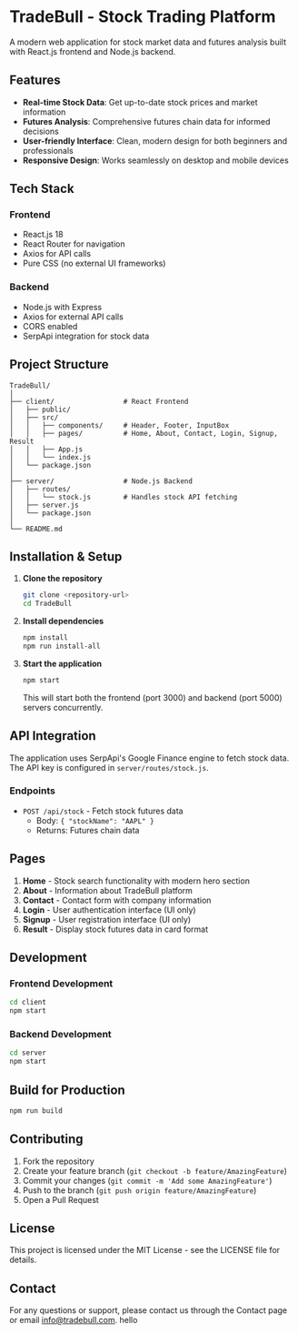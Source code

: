 # TradeBull - Stock Trading Platform

A modern web application for stock market data and futures analysis built with React.js frontend and Node.js backend.

## Features

- **Real-time Stock Data**: Get up-to-date stock prices and market information
- **Futures Analysis**: Comprehensive futures chain data for informed decisions
- **User-friendly Interface**: Clean, modern design for both beginners and professionals
- **Responsive Design**: Works seamlessly on desktop and mobile devices

## Tech Stack

### Frontend
- React.js 18
- React Router for navigation
- Axios for API calls
- Pure CSS (no external UI frameworks)

### Backend
- Node.js with Express
- Axios for external API calls
- CORS enabled
- SerpApi integration for stock data

## Project Structure

```
TradeBull/
│
├── client/                 # React Frontend
│   ├── public/
│   ├── src/
│   │   ├── components/     # Header, Footer, InputBox
│   │   ├── pages/          # Home, About, Contact, Login, Signup, Result
│   │   ├── App.js
│   │   └── index.js
│   └── package.json
│
├── server/                 # Node.js Backend
│   ├── routes/
│   │   └── stock.js        # Handles stock API fetching
│   ├── server.js
│   └── package.json
│
└── README.md
```

## Installation & Setup

1. **Clone the repository**
   ```bash
   git clone <repository-url>
   cd TradeBull
   ```

2. **Install dependencies**
   ```bash
   npm install
   npm run install-all
   ```

3. **Start the application**
   ```bash
   npm start
   ```

   This will start both the frontend (port 3000) and backend (port 5000) servers concurrently.

## API Integration

The application uses SerpApi's Google Finance engine to fetch stock data. The API key is configured in `server/routes/stock.js`.

### Endpoints

- `POST /api/stock` - Fetch stock futures data
  - Body: `{ "stockName": "AAPL" }`
  - Returns: Futures chain data

## Pages

1. **Home** - Stock search functionality with modern hero section
2. **About** - Information about TradeBull platform
3. **Contact** - Contact form with company information
4. **Login** - User authentication interface (UI only)
5. **Signup** - User registration interface (UI only)
6. **Result** - Display stock futures data in card format

## Development

### Frontend Development
```bash
cd client
npm start
```

### Backend Development
```bash
cd server
npm start
```

## Build for Production

```bash
npm run build
```

## Contributing

1. Fork the repository
2. Create your feature branch (`git checkout -b feature/AmazingFeature`)
3. Commit your changes (`git commit -m 'Add some AmazingFeature'`)
4. Push to the branch (`git push origin feature/AmazingFeature`)
5. Open a Pull Request

## License

This project is licensed under the MIT License - see the LICENSE file for details.

## Contact

For any questions or support, please contact us through the Contact page or email info@tradebull.com.
hello